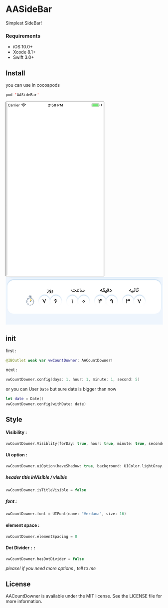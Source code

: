 # AASideBar
Simplest SideBar!
### Requirements

   - iOS 10.0+ 
   - Xcode 8.1+
   - Swift 3.0+

## Install

you can use in cocoapods
```swift
pod 'AASideBar'
```

![](https://github.com/amir-ardalanuk/AACountDowner/blob/master/CountDowner.gif)
![](https://github.com/amir-ardalanuk/AACountDowner/blob/master/IMG_1291.jpg)

## init
first : 
```swift
@IBOutlet weak var vwCountDowner: AACountDowner!
```
next : 
```swift
vwCountDowner.config(days: 1, hour: 1, minute: 1, second: 5)
```
or you can User ``Date`` but sure date is bigger than now
```swift
let date = Date()
vwCountDowner.config(withDate: date)
```
## Style

#### Visibility :
```swift
vwCountDowner.Visiblity(forDay: true, hour: true, minute: true, seconds: true)
```

#### Ui option : 
```swift
vwCountDowner.uiOption(haveShadow: true, background: UIColor.lightGray, radius: 5)
```
##### header title inVisible / visible
```swift
vwCountDowner.isTitleVisible = false 
```
##### font :
```swift
vwCountDowner.font = UIFont(name: "Verdana", size: 16)
```
#### element space :
```swift
vwCountDowner.elementSpacing = 0
```
#### Dot Divider ``:`` :
```swift
vwCountDowner.hasDotDivider = false
```
_please! if you need more options , tell to me_        


## License

AACountDowner is available under the MIT license. See the LICENSE file for more information.
